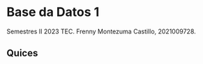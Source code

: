Base da Datos 1
================

Semestres II 2023 TEC.
Frenny Montezuma Castillo, 2021009728.

## Quices 